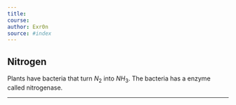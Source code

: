 ```yaml
---
title:  
course: 
author: Exr0n
source: #index
---
```


## Nitrogen
Plants have bacteria that turn $N_2$ into $NH_3$. The bacteria has a enzyme called nitrogenase.

---